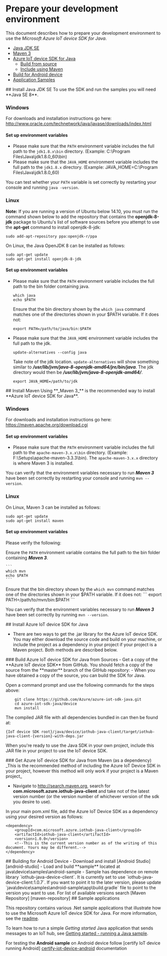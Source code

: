 # Prepare your development environment

This document describes how to prepare your development environment to use the *Microsoft Azure IoT device SDK for Java*.

- [Java JDK SE](#installjava)
- [Maven 3](#installmaven)
- [Azure IoT device SDK for Java](#installiot)
	- [Build from source](#installiotsource)
	- [Include using Maven](#installiotmaven)
 -  [Build for Android device](#installiotandroid)
- [Application Samples](#samplecode)

<a name="installjava"/>
## Install Java JDK SE
To use the SDK and run the samples you will need **Java SE 8**.

### Windows
For downloads and installation instructions go here: http://www.oracle.com/technetwork/java/javase/downloads/index.html

#### Set up environment variables
- Please make sure that the `PATH` environment variable includes the full path to the `jdk1.8.x\bin` directory. (Example: C:\\Program Files\\Java\\jdk1.8.0_60\\bin)
- Please make sure that the `JAVA_HOME` environment variable includes the full path to the `jdk1.8.x` directory. (Example: JAVA_HOME=C:\\Program Files\\Java\\jdk1.8.0_60)

You can test whether your `PATH` variable is set correctly by restarting your console and running `java -version`.

### Linux

**Note:** If you are running a version of Ubuntu below 14.10, you must run the command shown below to add the repository that contains the **openjdk-8-jdk** package to Ubuntu's list of software sources before you attempt to use the **apt-get** command to install openjdk-8-jdk:

```
sudo add-apt-repository ppa:openjdk-r/ppa
```


On Linux, the Java OpenJDK 8 can be installed as follows:

```
sudo apt-get update
sudo apt-get install openjdk-8-jdk
```

#### Set up environment variables
- Please make sure that the `PATH` environment variable includes the full path to the bin folder containing java.

	```
	which java
	echo $PATH
	```
	Ensure that the bin directory shown by the ```which java``` command matches one of the directories shown in your $PATH variable.
	If it does not:
	```
	export PATH=/path/to/java/bin:$PATH
	```

- Please make sure that the `JAVA_HOME` environment variable includes the full path to the jdk.

	```
	update-alternatives --config java
	```
	Take note of the jdk location. ```update-alternatives``` will show something similar to ***/usr/lib/jvm/java-8-openjdk-amd64/jre/bin/java***. The jdk directory would then be ***/usr/lib/jvm/java-8-openjdk-amd64/***.

	```
	export JAVA_HOME=/path/to/jdk
	```


<a name="installmaven"/>
## Install Maven
Using **_Maven 3_** is the recommended way to install **Azure IoT device SDK for Java**.

### Windows
For downloads and installation instructions go here: https://maven.apache.org/download.cgi

#### Set up environment variables
- Please make sure that the `PATH` environment variable includes the full path to the `apache-maven-3.x.x\bin` directory. (Example: F:\\Setups\\apache-maven-3.3.3\\bin). The `apache-maven-3.x.x` directory is where Maven 3 is installed.

You can verify that the environment variables necessary to run **_Maven 3_** have been set correctly by restarting your console and running `mvn --version`.

### Linux
On Linux, Maven 3 can be installed as follows:

```
sudo apt-get update
sudo apt-get install maven
```

#### Set up environment variables

Please verify the following:

Ensure the `PATH` environment variable contains the full path to the bin folder containing **_Maven 3_**.

	```
	which mvn
	echo $PATH
	```
Ensure that the bin directory shown by the ```which mvn``` command matches one of the directories shown in your $PATH variable.
	If it does not:
	```
	export PATH=/path/to/mvn/bin:$PATH
	```

You can verify that the environment variables necessary to run **_Maven 3_** have been set correctly by running `mvn --version`.

<a name="installiot"/>
## Install Azure IoT device SDK for Java

- There are two ways to get the .jar library for the Azure IoT device SDK. You may either download the source code and build on your machine, or include the project as a dependency in your project if your project is a Maven project. Both methods are described below.

<a name="installiotsource">
### Build Azure IoT device SDK for Java from Sources
- Get a copy of the **Azure IoT device SDK** from GitHub. You should fetch a copy of the source from the **master** branch of the GitHub repository: <https://github.com/Azure/azure-iot-sdk-java>
- When you have obtained a copy of the source, you can build the SDK for Java.

Open a command prompt and use the following commands for the steps above:

```
	git clone https://github.com/Azure/azure-iot-sdk-java.git
	cd azure-iot-sdk-java/device
	mvn install
```

The compiled JAR file with all dependencies bundled in can then be found at:

```
{IoT device SDK root}/java/device/iothub-java-client/target/iothub-java-client-{version}-with-deps.jar
```

When you're ready to use the Java SDK in your own project, include this JAR file in your project to use the IoT device SDK.

<a name="installiotmaven">
### Get Azure IoT device SDK for Java from Maven (as a dependency)
_This is the recommended method of including the Azure IoT Device SDK in your project, however this method will only work if your project is a Maven project_

- Navigate to http://search.maven.org, search for **com.microsoft.azure.iothub-java-client** and take not of the latest version number (or the version number of whichever version of the sdk you desire to use).

In your main pom.xml file, add the Azure IoT Device SDK as a dependency using your desired version as follows:
```
<dependency>
    <groupId>com.microsoft.azure.iothub-java-client</groupId>
    <artifactId>iothub-java-client</artifactId>
    <version>1.0.0</version>
	<!--This is the current version number as of the writing of this document. Yours may be different.-->
</dependency>
```
<a name="installiotandroid"> 
## Building for Android Device
- Download and install [Android Studio][android-studio]
- Load and build **sample** located at java\device\samples\android-sample
- Sample has dependence on remote library `iothub-java-device-client`. It is currently set to use `iothub-java-device-client:1.0.7`. If you want to point it to the later version, please update `java\device\samples\android-sample\app\build.gradle` file to point to the version you want to use. For list of available versions search [Maven Repository] [maven-repository]


<a name="samplecode">
## Sample applications

This repository contains various .Net sample applications that illustrate how to use the Microsoft Azure IoT device SDK for Java. For more information, see the [readme][readme].

To learn how to run a simple *Getting started* Java application that sends messages to an IoT hub, see [Getting started - running a Java sample][lnk-getstarted].

For testing the **Android sample** on Android device follow [certify IoT device running Android] [certify-iot-device-android] documentation

[readme]: https://github.com/Azure/azure-iot-sdk-java/blob/master/device/readme.md
[lnk-getstarted]: java-run-sample.md
[android-studio]: https://developer.android.com/studio/index.html
[certify-iot-device-android]:https://github.com/Azure/azure-iot-device-ecosystem/blob/master/iotcertification/iot_certification_android_java/iot_certification_android_java.md
[maven-repository]:http://search.maven.org/#search%7Cga%7C1%7Ciothub-java-device-client


